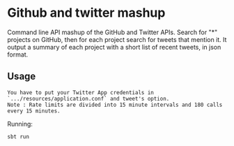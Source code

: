 # Github and twitter mashup
Command line API mashup of the GitHub and Twitter APIs. Search for "*" projects on GitHub, then for each project search for tweets that mention it. It output a summary of each project with a short list of recent tweets, in json format.


## Usage
    You have to put your Twitter App credentials in `.../resources/application.conf` and tweet's option.
    Note : Rate limits are divided into 15 minute intervals and 180 calls every 15 minutes.

Running:

```sbt run```
